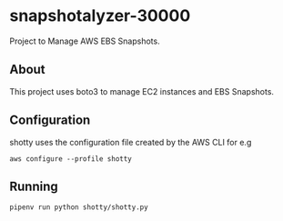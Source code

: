 # snapshotalyzer-30000
Project to Manage AWS EBS Snapshots. 


## About

This project uses boto3 to manage EC2 instances and EBS Snapshots. 

## Configuration

shotty uses the configuration file created by the AWS CLI for e.g

`aws configure --profile shotty`

## Running

`pipenv run python shotty/shotty.py`
